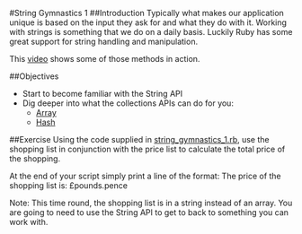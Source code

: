 #String Gymnastics 1
##Introduction
Typically what makes our application unique is based on the input they ask for and what they do with it. Working with strings is something that we do on a daily basis. Luckily Ruby has some great support for string handling and manipulation.

This [video](http://www.pluralsight.com/training/player?author=alex-korban&name=ruby-fundamentals-module4&mode=live&clip=4&course=ruby-fundamentals) shows some of those methods in action.

##Objectives
- Start to become familiar with the String API
- Dig deeper into what the collections APIs can do for you:
    - [Array](http://ruby-doc.org/core-2.1.6/Array.html)
    - [Hash](http://ruby-doc.org/core-2.1.6/Hash.html)

##Exercise
Using the code supplied in [string_gymnastics_1.rb](./string_gymnastics_1.rb), use the shopping list in conjunction with the price list to calculate the total price of the shopping.

At the end of your script simply print a line of the format: 
The price of the shopping list is: £pounds.pence

Note: This time round, the shopping list is in a string instead of an array. You are going to need to use the String API to get to back to something you can work with.
